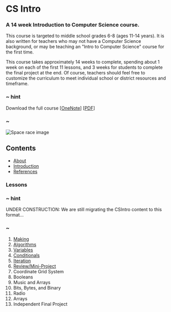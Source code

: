 # CS Intro

### A 14 week Introduction to Computer Science course.

This course is targeted to middle school grades 6-8 (ages 11-14 years).  It is also written for teachers who may not have a Computer Science background, or may be teaching an "Intro to Computer Science" course for the first time.

This course takes approximately 14 weeks to complete, spending about 1 week on each of the first 11 lessons, and 3 weeks for students to complete the final project at the end.  Of course, teachers should feel free to customize the curriculum to meet individual school or district resources and timeframe.

### ~ hint

Download the full course 
[[OneNote](https://1drv.ms/o/s!AqsgsTyHBmRBgQvFaUaeANNHbxpC)] 
[[PDF](https://1drv.ms/b/s!AqsgsTyHBmRBgQ1Fjzm5y5wKG75M)]

### ~

![Space race image](/static/courses/csintro.jpg)

## Contents

* [About](/courses/csintro/about)
* [Introduction](/courses/csintro/introduction)
* [References](/courses/csintro/references)

### Lessons


### ~ hint

UNDER CONSTRUCTION: We are still migrating the CSIntro content to this format...

### ~

1. [Making](/courses/csintro/making)
2. [Algorithms](/courses/csintro/algorithms) 
3. [Variables](/courses/csintro/variables) 
4. [Conditionals](/courses/csintro/conditionals)
5. [Iteration](/courses/csintro/iteration) 
6. [Review/Mini-Project](/courses/csintro/miniproject)
7. Coordinate Grid System
8. Booleans
9. Music and Arrays 
10. Bits, Bytes, and Binary 
11. Radio 
12. Arrays
13. Independent Final Project 
